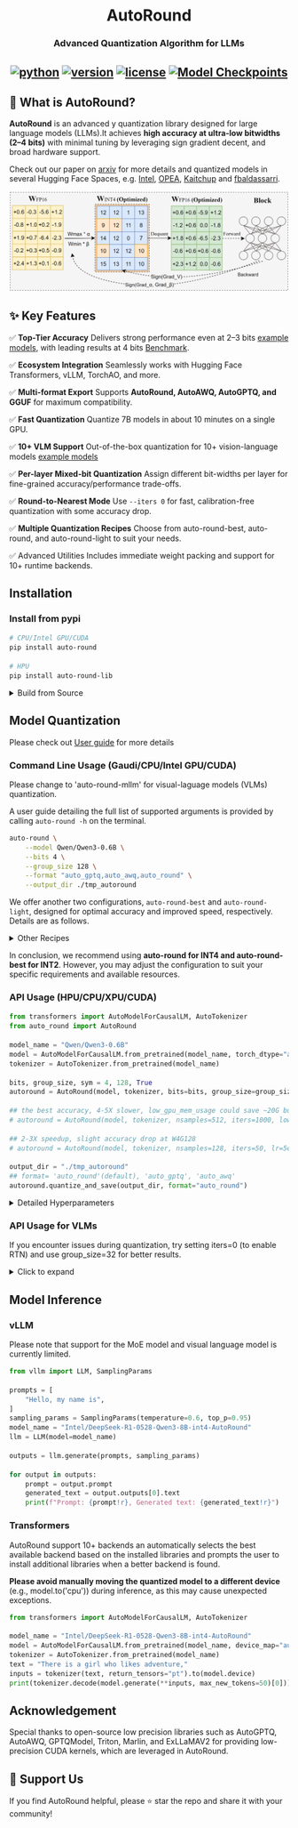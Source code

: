 <div align="center">


AutoRound
===========================
<h3> Advanced Quantization Algorithm for LLMs</h3>

[![python](https://img.shields.io/badge/python-3.9%2B-blue)](https://github.com/intel/auto-round)
[![version](https://img.shields.io/badge/release-0.6.0-green)](https://github.com/intel/auto-round)
[![license](https://img.shields.io/badge/license-Apache%202-9C27B0)](https://github.com/intel/auto-round/blob/main/LICENSE)
<a href="https://huggingface.co/Intel">
<img alt="Model Checkpoints" src="https://img.shields.io/badge/%F0%9F%A4%97%20HF-Models-F57C00">
</a>
---
<div align="left">

## 🚀 What is AutoRound?

**AutoRound** is an advanced y quantization library designed for large language models (LLMs).It achieves **high accuracy at ultra-low bitwidths (2–4 bits)** with minimal tuning by leveraging sign
gradient decent, and broad hardware support.

Check out our paper on [arxiv](https://arxiv.org/pdf/2309.05516) for more details and quantized models in several
Hugging Face Spaces,
e.g. [Intel](https://huggingface.co/Intel), [OPEA](https://huggingface.co/OPEA),  [Kaitchup](https://huggingface.co/kaitchup)
and [fbaldassarri](https://huggingface.co/fbaldassarri).

<div align="center">

![](docs/imgs/autoround_overview.png)

<div align="left">

## ✨ Key Features


✅ **Top-Tier Accuracy**
Delivers strong performance even at 2–3 bits [example models](https://huggingface.co/collections/OPEA/2-3-bits-67a5f0bc6b49d73c01b4753b), with leading results at 4 bits [Benchmark](https://huggingface.co/spaces/Intel/low_bit_open_llm_leaderboard).

✅ **Ecosystem Integration**
Seamlessly works with Hugging Face Transformers, vLLM, TorchAO, and more.

✅ **Multi-format Export**
Supports **AutoRound, AutoAWQ, AutoGPTQ, and GGUF** for maximum compatibility.

✅ **Fast Quantization**
Quantize 7B models in about 10 minutes on a single GPU.

✅ **10+ VLM Support**
Out-of-the-box quantization for 10+ vision-language models [example models](https://huggingface.co/collections/OPEA/vlms-autoround-675bc712fdd6a55ebaf11bfa)

✅ **Per-layer Mixed-bit Quantization**
Assign different bit-widths per layer for fine-grained accuracy/performance trade-offs.

✅ **Round-to-Nearest Mode**
Use `--iters 0` for fast, calibration-free quantization with some accuracy drop.

✅ **Multiple Quantization Recipes**
Choose from auto-round-best, auto-round, and auto-round-light to suit your needs.

✅ Advanced Utilities
Includes immediate weight packing and support for 10+ runtime backends.


## Installation

### Install from pypi

```bash
# CPU/Intel GPU/CUDA
pip install auto-round

# HPU
pip install auto-round-lib
```

<details>
  <summary>Build from Source</summary>

  ```bash
  # CPU/Intel GPU/CUDA
  pip install .

  # HPU
  python setup.py install lib
  ```

</details>

## Model Quantization

Please check out [User guide](./docs/step_by_step.md) for more details
### Command Line Usage (Gaudi/CPU/Intel GPU/CUDA)
Please change to 'auto-round-mllm' for visual-laguage models (VLMs) quantization.

A user guide detailing the full list of supported arguments is provided by calling ```auto-round -h``` on the terminal.

```bash
auto-round \
    --model Qwen/Qwen3-0.6B \
    --bits 4 \
    --group_size 128 \
    --format "auto_gptq,auto_awq,auto_round" \
    --output_dir ./tmp_autoround
```

We offer another two configurations, `auto-round-best` and `auto-round-light`, designed for optimal accuracy and improved speed, respectively. Details are as follows.
<details>
  <summary>Other Recipes</summary>

  ```bash
## best accuracy, 3X slower, low_gpu_mem_usage could save ~20G but ~30% slower
auto-round-best \
    --model Qwen/Qwen3-0.6B \
    --bits 4 \
    --group_size 128 \
    --low_gpu_mem_usage 
  ```

  ```bash
## light accuracy, 2-3X speedup, slight accuracy drop at W4 and larger accuracy drop at W2
auto-round-light \
    --model Qwen/Qwen3-0.6B \
    --bits 4 \
    --group_size 128 \

  ```

  <!-- ```bash
auto-round-fast \
## fast and low memory, 2-3X speedup, slight accuracy drop at W4G128
    --model Qwen/Qwen3-0.6B \
    --bits 4 \
    --group_size 128 \
  ``` -->

</details>

In conclusion, we recommend using **auto-round for INT4 and auto-round-best for INT2**. However, you may adjust the
configuration to suit your specific requirements and available resources.

### API Usage (HPU/CPU/XPU/CUDA)

```python
from transformers import AutoModelForCausalLM, AutoTokenizer
from auto_round import AutoRound

model_name = "Qwen/Qwen3-0.6B"
model = AutoModelForCausalLM.from_pretrained(model_name, torch_dtype="auto")
tokenizer = AutoTokenizer.from_pretrained(model_name)

bits, group_size, sym = 4, 128, True
autoround = AutoRound(model, tokenizer, bits=bits, group_size=group_size, sym=sym)

## the best accuracy, 4-5X slower, low_gpu_mem_usage could save ~20G but ~30% slower
# autoround = AutoRound(model, tokenizer, nsamples=512, iters=1000, low_gpu_mem_usage=True, bits=bits, group_size=group_size, sym=sym)

## 2-3X speedup, slight accuracy drop at W4G128
# autoround = AutoRound(model, tokenizer, nsamples=128, iters=50, lr=5e-3, bits=bits, group_size=group_size, sym=sym )

output_dir = "./tmp_autoround"
## format= 'auto_round'(default), 'auto_gptq', 'auto_awq'
autoround.quantize_and_save(output_dir, format="auto_round")
```

<details>
  <summary>Detailed Hyperparameters</summary>

- `model`: The PyTorch model to be quantized.

- `tokenizer`: An optional tokenizer for processing input data. If none, a dataset must be provided.

- `bits (int)`: Number of bits for quantization (default is 4).

- `group_size (int)`: Size of the quantization group (default is 128).

- `sym (bool)`: Whether to use symmetric quantization (default is True).

- `enable_quanted_input (bool)`: Whether to use the output of the previous quantized block as the input for the current
  block for tuning (default is True).

- `enable_minmax_tuning (bool)`: Whether to enable weight min-max tuning (default is True).

- `iters (int)`: Number of tuning iterations (default is 200).

- `lr (float)`: The learning rate for rounding value (default is None, it will be set to 1.0/iters automatically).

- `minmax_lr (float)`: The learning rate for min-max tuning (default is None, it will be set to lr automatically).

- `nsamples (int)`: Number of samples for tuning (default is 128).

- `seqlen (int)`: Data length of the sequence for tuning (default is 2048).

- `batch_size (int)`: Batch size for training (default is 8).

- `scale_dtype (str)`: The data type of quantization scale to be used (default is "float16"), different kernels have
  different choices.

- `amp (bool)`: Whether to use automatic mixed precision (default is True).

- `nblocks (int)`: Packing several blocks as one for tuning together (default is 1).

- `gradient_accumulate_steps (int)`: Number of gradient accumulation steps (default is 1).

- `low_gpu_mem_usage (bool)`: Whether to save GPU memory at the cost of ~20% more tuning time (default is False).

- `dataset Union[str, list, tuple, torch.utils.data.DataLoader]`: The dataset name for tuning (default is "
  NeelNanda/pile-10k"). Local json file and combination of datasets have been supported, e.g. "
  ./tmp.json,NeelNanda/pile-10k:train, mbpp:train+validation+test"

- `layer_config (dict)`: Configuration for weight quantization (default is None), mainly for mixed bits
  or mixed precision.

- `device`: The device to be used for tuning. The default is set to 'auto', allowing for automatic detection.

</details>

### API Usage for VLMs

If you encounter issues during quantization, try setting iters=0 (to enable RTN) and use group_size=32 for better
results.


<details>
  <summary>Click to expand</summary>

**This feature is experimental and may be subject to changes**.

By default, AutoRoundMLLM only quantize the text module of VLMs and uses `NeelNanda/pile-10k` for calibration. To
quantize the entire model, you can enable `quant_nontext_module` by setting it to True, though support for this feature
is limited. For more information, please refer to the AutoRoundMLLM [readme](./auto_round/mllm/README.md).

```python
from auto_round import AutoRoundMLLM
from transformers import Qwen2VLForConditionalGeneration, AutoProcessor, AutoTokenizer

## load the model
model_name = "Qwen/Qwen2-VL-2B-Instruct"
model = Qwen2VLForConditionalGeneration.from_pretrained(model_name, trust_remote_code=True, torch_dtype="auto")
tokenizer = AutoTokenizer.from_pretrained(model_name)
processor = AutoProcessor.from_pretrained(model_name, trust_remote_code=True)

## quantize the model
bits, group_size, sym = 4, 128, True
autoround = AutoRoundMLLM(model, tokenizer, processor, bits=bits, group_size=group_size, sym=sym)
autoround.quantize()

# save the quantized model, set format='auto_gptq' or 'auto_awq' to use other formats
output_dir = "./tmp_autoround"
autoround.save_quantized(output_dir, format="auto_round", inplace=True)
```

</details>



## Model Inference

### vLLM
Please note that support for the MoE model and visual language model is currently limited.
```python
from vllm import LLM, SamplingParams

prompts = [
    "Hello, my name is",
]
sampling_params = SamplingParams(temperature=0.6, top_p=0.95)
model_name = "Intel/DeepSeek-R1-0528-Qwen3-8B-int4-AutoRound"
llm = LLM(model=model_name)

outputs = llm.generate(prompts, sampling_params)

for output in outputs:
    prompt = output.prompt
    generated_text = output.outputs[0].text
    print(f"Prompt: {prompt!r}, Generated text: {generated_text!r}")
```

### Transformers

AutoRound support 10+ backends an automatically selects the best available backend based on the installed libraries and prompts the user to
install additional libraries when a better backend is found.


**Please avoid manually moving the quantized model to a different device** (e.g., model.to('cpu')) during inference, as
this may cause unexpected exceptions.
```python
from transformers import AutoModelForCausalLM, AutoTokenizer

model_name = "Intel/DeepSeek-R1-0528-Qwen3-8B-int4-AutoRound"
model = AutoModelForCausalLM.from_pretrained(model_name, device_map="auto", torch_dtype="auto")
tokenizer = AutoTokenizer.from_pretrained(model_name)
text = "There is a girl who likes adventure,"
inputs = tokenizer(text, return_tensors="pt").to(model.device)
print(tokenizer.decode(model.generate(**inputs, max_new_tokens=50)[0]))
```
## Acknowledgement
Special thanks to open-source low precision libraries such as AutoGPTQ, AutoAWQ, GPTQModel, Triton, Marlin, and ExLLaMAV2 for providing low-precision CUDA kernels, which are leveraged in AutoRound.

## 🌟 Support Us
If you find AutoRound helpful, please ⭐ star the repo and share it with your community!





